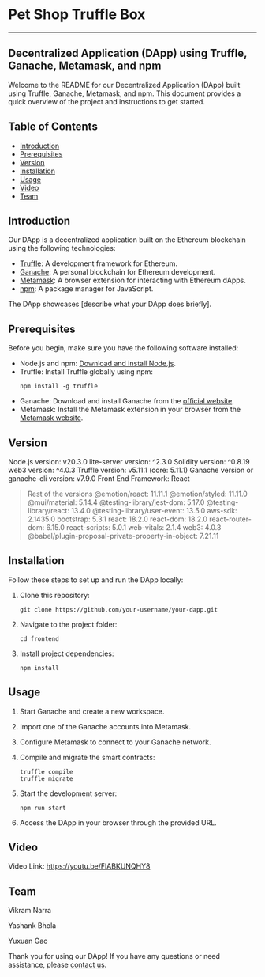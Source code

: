 # Pet Shop Truffle Box 
---

## Decentralized Application (DApp) using Truffle, Ganache, Metamask, and npm

Welcome to the README for our Decentralized Application (DApp) built using Truffle, Ganache, Metamask, and npm. This document provides a quick overview of the project and instructions to get started.

## Table of Contents

- [Introduction](#introduction)
- [Prerequisites](#prerequisites)
- [Version](#version)
- [Installation](#installation)
- [Usage](#usage)
- [Video](#video)
- [Team](#team)

## Introduction

Our DApp is a decentralized application built on the Ethereum blockchain using the following technologies:

- [Truffle](https://www.trufflesuite.com/truffle): A development framework for Ethereum.
- [Ganache](https://www.trufflesuite.com/ganache): A personal blockchain for Ethereum development.
- [Metamask](https://metamask.io/): A browser extension for interacting with Ethereum dApps.
- [npm](https://www.npmjs.com/): A package manager for JavaScript.

The DApp showcases [describe what your DApp does briefly].

## Prerequisites

Before you begin, make sure you have the following software installed:

- Node.js and npm: [Download and install Node.js](https://nodejs.org/).
- Truffle: Install Truffle globally using npm:
  ```
  npm install -g truffle
  ```
- Ganache: Download and install Ganache from the [official website](https://www.trufflesuite.com/ganache).
- Metamask: Install the Metamask extension in your browser from the [Metamask website](https://metamask.io/).

## Version

Node.js version: v20.3.0
lite-server version: ^2.3.0
Solidity version: ^0.8.19
web3 version: ^4.0.3
Truffle version: v5.11.1 (core: 5.11.1)
Ganache version or ganache-cli version: v7.9.0
Front End Framework: React

 > Rest of the versions
    @emotion/react: 11.11.1
    @emotion/styled: 11.11.0
    @mui/material: 5.14.4
    @testing-library/jest-dom: 5.17.0
    @testing-library/react: 13.4.0
    @testing-library/user-event: 13.5.0
    aws-sdk: 2.1435.0
    bootstrap: 5.3.1
    react: 18.2.0
    react-dom: 18.2.0
    react-router-dom: 6.15.0
    react-scripts: 5.0.1
    web-vitals: 2.1.4
    web3: 4.0.3
    @babel/plugin-proposal-private-property-in-object: 7.21.11

## Installation

Follow these steps to set up and run the DApp locally:

1. Clone this repository:
   ```
   git clone https://github.com/your-username/your-dapp.git
   ```

2. Navigate to the project folder:
   ```
   cd frontend
   ```

3. Install project dependencies:
   ```
   npm install
   ```

## Usage

1. Start Ganache and create a new workspace.

2. Import one of the Ganache accounts into Metamask.

3. Configure Metamask to connect to your Ganache network.

4. Compile and migrate the smart contracts:
   ```
   truffle compile
   truffle migrate
   ```

5. Start the development server:
   ```
   npm run start
   ```

6. Access the DApp in your browser through the provided URL.

## Video

Video Link: https://youtu.be/FlABKUNQHY8

## Team

Vikram Narra 

Yashank Bhola

Yuxuan Gao


Thank you for using our DApp! If you have any questions or need assistance, please [contact us](mailto:yashank.bhola@mail.utoronto.ca).